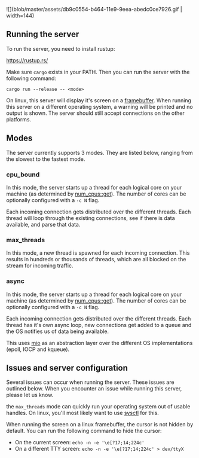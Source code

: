 ![](blob/master/assets/db9c0554-b464-11e9-9eea-abedc0ce7926.gif | width=144)

## Running the server
To run the server, you need to install rustup:

https://rustup.rs/

Make sure `cargo` exists in your PATH. Then you can run the server with the following command:

`cargo run --release -- <mode>`

On linux, this server will display it's screen on a [framebuffer](https://docs.rs/framebuffer). When running this server on a different operating system, a warning will be printed and no output is shown. The server should still accept connections on the other platforms.

## Modes

The server currently supports 3 modes. They are listed below, ranging from the slowest to the fastest mode.

### cpu_bound
In this mode, the server starts up a thread for each logical core on your machine (as determined by [num_cpus::get](https://docs.rs/num_cpus/latest/num_cpus/fn.get.html)). The number of cores can be optionally configured with a `-c N` flag.

Each incoming connection gets distributed over the different threads. Each thread will loop through the existing connections, see if there is data available, and parse that data.

### max_threads
In this mode, a new thread is spawned for each incoming connection. This results in hundreds or thousands of threads, which are all blocked on the stream for incoming traffic. 

### async
In this mode, the server starts up a thread for each logical core on your machine (as determined by [num_cpus::get](https://docs.rs/num_cpus/latest/num_cpus/fn.get.html)). The number of cores can be optionally configured with a `-c N` flag.

Each incoming connection gets distributed over the different threads. Each thread has it's own async loop, new connections get added to a queue and the OS notifies us of data being available.

This uses [mio](https://docs.rs/mio) as an abstraction layer over the different OS implementations (epoll, IOCP and kqueue).

## Issues and server configuration
Several issues can occur when running the server. These issues are outlined below. When you encounter an issue while running this server, please let us know.

the `max_threads` mode can quickly run your operating system out of usable handles. On linux, you'll most likely want to use [sysctl](http://man7.org/linux/man-pages/man8/sysctl.8.html) for this.

When running the screen on a linux framebuffer, the cursor is not hidden by default. You can run the following command to hide the cursor:
- On the current screen: `echo -n -e '\e[?17;14;224c'`
- On a different TTY screen: `echo -n -e '\e[?17;14;224c' > dev/ttyX`